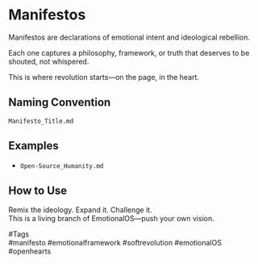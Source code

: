 # Manifestos

Manifestos are declarations of emotional intent and ideological rebellion.

Each one captures a philosophy, framework, or truth that deserves to be shouted, not whispered.

This is where revolution starts—on the page, in the heart.

## Naming Convention

`Manifesto_Title.md`

## Examples

- `Open-Source_Humanity.md`

## How to Use

Remix the ideology. Expand it. Challenge it.  
This is a living branch of EmotionalOS—push your own vision.

#Tags  
#manifesto #emotionalframework #softrevolution #emotionalOS #openhearts

